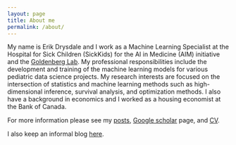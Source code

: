 ```yaml
---
layout: page
title: About me
permalink: /about/
---
```


My name is Erik Drysdale and I work as a Machine Learning Specialist at the Hospital for Sick Children (SickKids) for the AI in Medicine (AIM) initiative and the [Goldenberg Lab](http://goldenberglab.ca/). My professional responsibilities include the development and training of the machine learning models for various pediatric data science projects. My research interests are focused on the intersection of statistics and machine learning methods such as high-dimensional inference, survival analysis, and optimization methods. I also have a background in economics and I worked as a housing economist at the Bank of Canada.

For more information please see my [posts](http://www.erikdrysdale.com/indexbrief/), [Google scholar](https://scholar.google.com/citations?user=x8h3qioAAAAJ&hl=en) page, and [CV](https://tinyurl.com/tcuteft).

I also keep an informal blog [here](http://bioeconometrician.github.io).
